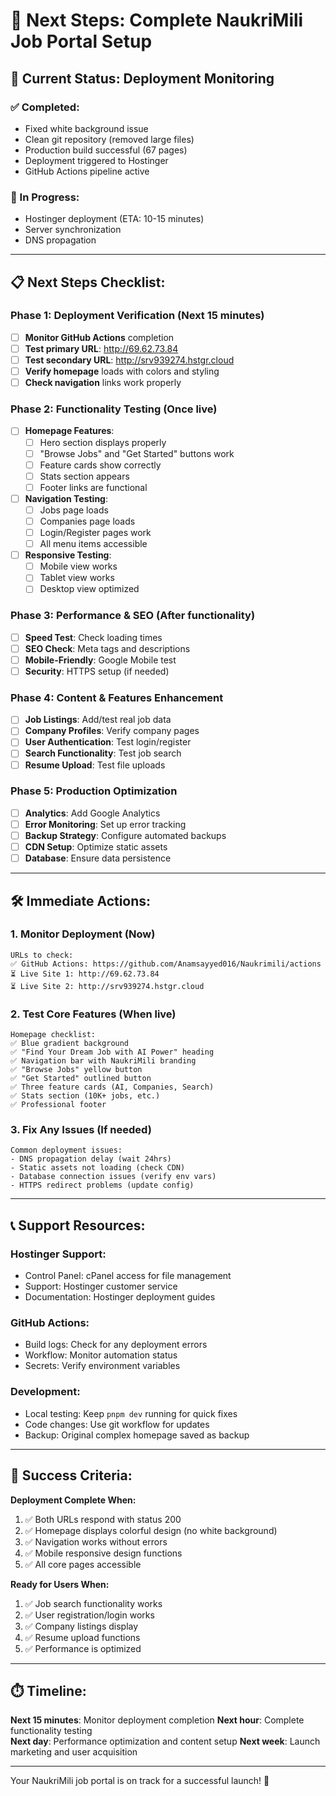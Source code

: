 # 🚀 Next Steps: Complete NaukriMili Job Portal Setup

## 🎯 **Current Status: Deployment Monitoring**

### **✅ Completed:**
- Fixed white background issue
- Clean git repository (removed large files)  
- Production build successful (67 pages)
- Deployment triggered to Hostinger
- GitHub Actions pipeline active

### **🔄 In Progress:**
- Hostinger deployment (ETA: 10-15 minutes)
- Server synchronization
- DNS propagation

---

## 📋 **Next Steps Checklist:**

### **Phase 1: Deployment Verification (Next 15 minutes)**
- [ ] **Monitor GitHub Actions** completion
- [ ] **Test primary URL**: http://69.62.73.84
- [ ] **Test secondary URL**: http://srv939274.hstgr.cloud  
- [ ] **Verify homepage** loads with colors and styling
- [ ] **Check navigation** links work properly

### **Phase 2: Functionality Testing (Once live)**
- [ ] **Homepage Features**:
  - [ ] Hero section displays properly
  - [ ] "Browse Jobs" and "Get Started" buttons work
  - [ ] Feature cards show correctly
  - [ ] Stats section appears
  - [ ] Footer links are functional

- [ ] **Navigation Testing**:
  - [ ] Jobs page loads
  - [ ] Companies page loads  
  - [ ] Login/Register pages work
  - [ ] All menu items accessible

- [ ] **Responsive Testing**:
  - [ ] Mobile view works
  - [ ] Tablet view works
  - [ ] Desktop view optimized

### **Phase 3: Performance & SEO (After functionality)**
- [ ] **Speed Test**: Check loading times
- [ ] **SEO Check**: Meta tags and descriptions
- [ ] **Mobile-Friendly**: Google Mobile test
- [ ] **Security**: HTTPS setup (if needed)

### **Phase 4: Content & Features Enhancement**
- [ ] **Job Listings**: Add/test real job data
- [ ] **Company Profiles**: Verify company pages
- [ ] **User Authentication**: Test login/register
- [ ] **Search Functionality**: Test job search
- [ ] **Resume Upload**: Test file uploads

### **Phase 5: Production Optimization**
- [ ] **Analytics**: Add Google Analytics
- [ ] **Error Monitoring**: Set up error tracking
- [ ] **Backup Strategy**: Configure automated backups
- [ ] **CDN Setup**: Optimize static assets
- [ ] **Database**: Ensure data persistence

---

## 🛠️ **Immediate Actions:**

### **1. Monitor Deployment (Now)**
```
URLs to check:
✅ GitHub Actions: https://github.com/Anamsayyed016/Naukrimili/actions
⏳ Live Site 1: http://69.62.73.84
⏳ Live Site 2: http://srv939274.hstgr.cloud
```

### **2. Test Core Features (When live)**
```
Homepage checklist:
✅ Blue gradient background
✅ "Find Your Dream Job with AI Power" heading  
✅ Navigation bar with NaukriMili branding
✅ "Browse Jobs" yellow button
✅ "Get Started" outlined button
✅ Three feature cards (AI, Companies, Search)
✅ Stats section (10K+ jobs, etc.)
✅ Professional footer
```

### **3. Fix Any Issues (If needed)**
```
Common deployment issues:
- DNS propagation delay (wait 24hrs)
- Static assets not loading (check CDN)
- Database connection issues (verify env vars)
- HTTPS redirect problems (update config)
```

---

## 📞 **Support Resources:**

### **Hostinger Support:**
- Control Panel: cPanel access for file management
- Support: Hostinger customer service
- Documentation: Hostinger deployment guides

### **GitHub Actions:**
- Build logs: Check for any deployment errors
- Workflow: Monitor automation status
- Secrets: Verify environment variables

### **Development:**
- Local testing: Keep `pnpm dev` running for quick fixes
- Code changes: Use git workflow for updates
- Backup: Original complex homepage saved as backup

---

## 🎉 **Success Criteria:**

**Deployment Complete When:**
1. ✅ Both URLs respond with status 200
2. ✅ Homepage displays colorful design (no white background)
3. ✅ Navigation works without errors
4. ✅ Mobile responsive design functions
5. ✅ All core pages accessible

**Ready for Users When:**
1. ✅ Job search functionality works
2. ✅ User registration/login works  
3. ✅ Company listings display
4. ✅ Resume upload functions
5. ✅ Performance is optimized

---

## ⏱️ **Timeline:**

**Next 15 minutes**: Monitor deployment completion
**Next hour**: Complete functionality testing  
**Next day**: Performance optimization and content setup
**Next week**: Launch marketing and user acquisition

---

Your NaukriMili job portal is on track for a successful launch! 🚀
